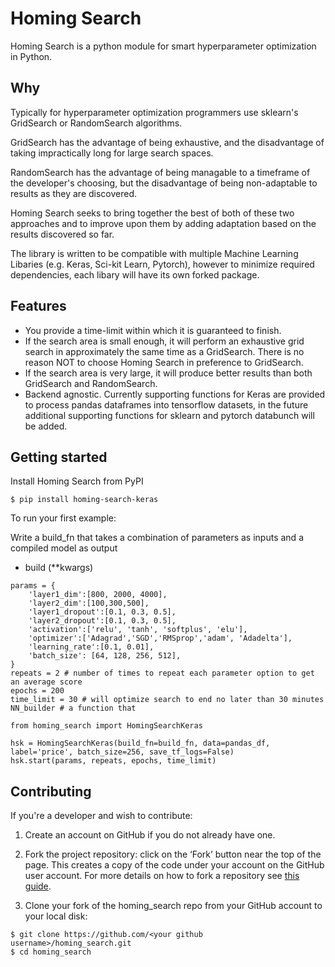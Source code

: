 # Homing Search

Homing Search is a python module for smart hyperparameter optimization in Python.

## Why
Typically for hyperparameter optimization programmers use sklearn's GridSearch or RandomSearch algorithms. 

GridSearch has the advantage of being exhaustive, and the disadvantage of taking impractically long for large search spaces.

RandomSearch has the advantage of being managable to a timeframe of the developer's choosing, but the disadvantage of being non-adaptable to results as they are discovered.

Homing Search seeks to bring together the best of both of these two approaches and to improve upon them by adding adaptation based on the results discovered so far.

The library is written to be compatible with multiple Machine Learning Libaries (e.g. Keras, Sci-kit Learn, Pytorch), however to minimize required dependencies, each libary will have its own forked package.

## Features
* You provide a time-limit within which it is guaranteed to finish.
* If the search area is small enough, it will perform an exhaustive grid search in approximately the same time as a GridSearch. There is no reason NOT to choose Homing Search in preference to GridSearch.
* If the search area is very large, it will produce better results than both GridSearch and RandomSearch.
* Backend agnostic. Currently supporting functions for Keras are provided to process pandas dataframes into tensorflow datasets, in the future additional supporting functions for sklearn and pytorch databunch will be added.

## Getting started

Install Homing Search from PyPI

```
$ pip install homing-search-keras
```

To run your first example:

Write a build_fn that takes a combination of parameters as inputs and a compiled model as output
* build (**kwargs)


```
params = {
    'layer1_dim':[800, 2000, 4000], 
    'layer2_dim':[100,300,500], 
    'layer1_dropout':[0.1, 0.3, 0.5], 
    'layer2_dropout':[0.1, 0.3, 0.5],
    'activation':['relu', 'tanh', 'softplus', 'elu'], 
    'optimizer':['Adagrad','SGD','RMSprop','adam', 'Adadelta'], 
    'learning_rate':[0.1, 0.01], 
    'batch_size': [64, 128, 256, 512],
}    
repeats = 2 # number of times to repeat each parameter option to get an average score
epochs = 200
time_limit = 30 # will optimize search to end no later than 30 minutes
NN_builder # a function that 

from homing_search import HomingSearchKeras

hsk = HomingSearchKeras(build_fn=build_fn, data=pandas_df, label='price', batch_size=256, save_tf_logs=False)
hsk.start(params, repeats, epochs, time_limit)

```

## Contributing
If you're a developer and wish to contribute:

1. Create an account on GitHub if you do not already have one.

2. Fork the project repository: click on the ‘Fork’ button near the top of the page. This creates a copy of the code under your account on the GitHub user account. For more details on how to fork a repository see [this guide](https://help.github.com/articles/fork-a-repo/).

3. Clone your fork of the homing_search repo from your GitHub account to your local disk:

```
$ git clone https://github.com/<your github username>/homing_search.git
$ cd homing_search
```